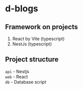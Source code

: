 # d-blogs

## Framework on projects
1. React by Vite (typescript)
2. NestJs (typescript)

## Project structure
 `api` - Nestjs  
 `web` - React  
 `db` - Database script 